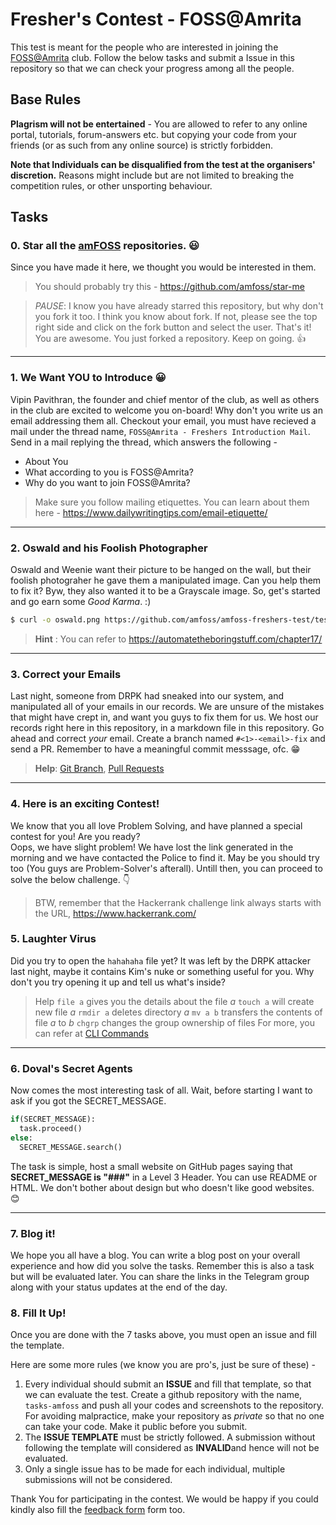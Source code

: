 # Fresher's Contest - FOSS@Amrita

This test is meant for the people who are interested in joining the [FOSS@Amrita](https://github.com/amfoss) club.
Follow the below tasks and submit a Issue in this repository so that we can check your progress among all the people.

## Base Rules

**Plagrism will not be entertained** - You are allowed to refer to any online portal, tutorials, forum-answers etc. but copying your code from your friends (or as such from any online source) is strictly forbidden. 

**Note that Individuals can be disqualified from the test at the organisers' discretion.** Reasons might include but are not limited to breaking the competition rules, or other unsporting behaviour.

## Tasks

### **0. Star all the [amFOSS](https://github.com/amfoss) repositories. :smiley:**
Since you have made it here, we thought you would be interested in them.

> You should probably try this - https://github.com/amfoss/star-me

> *PAUSE*: I know you have already starred this repository, but why don't you fork it too. I think you know about fork. If not, please see the top right side and click on the fork button and select the user. That's it! You are awesome. You just forked a repository. Keep on going. :+1:
---------------------------
### **1.  We Want YOU to Introduce :grinning:**

Vipin Pavithran, the founder and chief mentor of the club, as well as others in the club are excited to welcome you on-board! Why don't you write us an email addressing them all. Checkout your email, you must have recieved a mail under the thread name, `FOSS@Amrita - Freshers Introduction Mail`.  Send in a mail replying the thread, which answers the following -

   - About You
   -  What according to you is FOSS@Amrita?
   - Why do you want to join FOSS@Amrita?

> Make sure you follow mailing etiquettes. You can learn about them here - https://www.dailywritingtips.com/email-etiquette/
---------------------------
### **2. Oswald and his Foolish Photographer** 
Oswald and Weenie want their picture to be hanged on the wall, but their foolish photograher he gave them a manipulated image. Can you help them to fix it? Byw, they also wanted it to be a Grayscale image. So, get's started  and go earn some *Good Karma*. :)

```bash
$ curl -o oswald.png https://github.com/amfoss/amfoss-freshers-test/test/blob/gh-pages/assets/oswald.png
```

> **Hint** : You can refer to https://automatetheboringstuff.com/chapter17/

---------------------------

### 3.  Correct your Emails
Last night, someone from DRPK had sneaked into our system, and manipulated all of your emails in our records. We are unsure of the mistakes that might have crept in, and want you guys to fix them for us.  We host our records right here in this repository, in a markdown file in this repository. Go ahead  and correct *your* email. Create a branch named `#<1>-<email>-fix` and send a PR. Remember to have a meaningful commit messsage, ofc. :grin:

> **Help**: [Git Branch](https://www.git-scm.com/docs/git-branch/1.7.10), [Pull Requests](https://help.github.com/en/articles/about-pull-requests)

---------------------------
### 4.  Here is an exciting Contest!
We know that you all love Problem Solving, and have planned a special contest for you! Are you ready?  
Oops, we have slight problem! We have lost the link generated in the morning and we have contacted the Police to find it. May be you should try too (You guys are Problem-Solver's afterall). Untill then, you can proceed to solve the below challenge. :point_down:

> BTW, remember that the Hackerrank challenge link always starts with the URL, https://www.hackerrank.com/

### 5.  Laughter Virus 
Did you try to open the `hahahaha` file yet? It was left by the DRPK attacker last night, maybe it contains Kim's nuke or something useful for you. Why don't you try opening it up and tell us what's inside?
> Help
`file a` gives you the details about the file *a*
`touch a` will create new file *a*
`rmdir a` deletes directory *a*
`mv a b` transfers the contents of file *a* to *b*
`chgrp` changes the group ownership of files
For more, you can refer at [CLI Commands](https://en.wikibooks.org/wiki/Guide_to_Unix/Commands/File_System_Utilities)

---------------------------

### 6. Doval's Secret Agents  
Now comes the most interesting task of all. Wait, before starting I want to ask if you got the SECRET_MESSAGE.

```python
if(SECRET_MESSAGE):
  task.proceed()
else:
  SECRET_MESSAGE.search()
```

The task is simple, host a small website on GitHub pages saying that **SECRET_MESSAGE is "###"** in a Level 3 Header. You can use README or HTML. We don't bother about design but who doesn't like good websites. :blush:

---------------------------

### 7.  Blog it!
 We hope you all have a blog. You can write a blog post on your overall experience and how did you solve the tasks. Remember this is also a task but will be evaluated later. You can share the links in the Telegram group along with your status updates at the end of the day.

### 8. Fill It Up!  
Once you are done with the 7 tasks above, you must open an issue and fill the template.

Here are some more rules (we know you are pro's, just be sure of these) -
1.  Every individual should submit an  **ISSUE**  and fill that template, so that we can evaluate the test. Create a github repository with the name,  `tasks-amfoss`  and push all your codes and screenshots to the repository. For avoiding malpractice, make your repository as  _private_  so that no one can take your code. Make it public before you submit.
2.  The  **ISSUE TEMPLATE**  must be strictly followed. A submission without following the template will considered as  **INVALID**and hence will not be evaluated.
3.  Only a single issue has to be made for each individual, multiple submissions will not be considered.

Thank You for participating in the contest. We would be happy if you could kindly also fill the [feedback form](https://goo.gl/forms/QeU76AlyOTODS0vt1) form too. 
